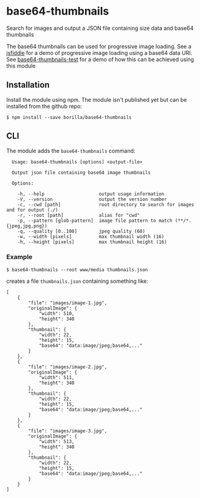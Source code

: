 # base64-thumbnails

Search for images and output a JSON file containing size data and base64 thumbnails

The base64 thumbnails can be used for progressive image loading. See a [jsfiddle](https://jsfiddle.net/borilla/pacf4kva/) for a demo of progressive image loading using a base64 data URI. See [base64-thumbnails-test](https://github.com/borilla/base64-thumbnails-test) for a demo of how this can be achieved using this module

## Installation

Install the module using npm. The module isn't published yet but can be installed from the github repo:
```shell
$ npm install --save borilla/base64-thumbnails
```

## CLI

The module adds the `base64-thumbnails` command:
```
  Usage: base64-thumbnails [options] <output-file>

  Output json file containing base64 image thumbnails

  Options:

    -h, --help                    output usage information
    -V, --version                 output the version number
    -c, --cwd [path]              root directory to search for images and for output (./)
    -r, --root [path]             alias for "cwd"
    -p, --pattern [glob-pattern]  image file pattern to match (**/*.{jpeg,jpg,png})
    -q, --quality [0..100]        jpeg quality (60)
    -w, --width [pixels]          max thumbnail width (16)
    -h, --height [pixels]         max thumbnail height (16)
```

### Example

```
$ base64-thumbnails --root www/media thumbnails.json
```
creates a file `thumbnails.json` containing something like:
```
[
    {
        "file": "images/image-1.jpg",
        "originalImage": {
            "width": 510,
            "height": 340
        },
        "thumbnail": {
            "width": 22,
            "height": 15,
            "base64": "data:image/jpeg;base64,..."
        }
    },
    {
        "file": "images/image-2.jpg",
        "originalImage": {
            "width": 511,
            "height": 340
        },
        "thumbnail": {
            "width": 22,
            "height": 15,
            "base64": "data:image/jpeg;base64,..."
        }
    },
    {
        "file": "images/image-3.jpg",
        "originalImage": {
            "width": 513,
            "height": 340
        },
        "thumbnail": {
            "width": 22,
            "height": 15,
            "base64": "data:image/jpeg;base64,..."
        }
    }
]
```
